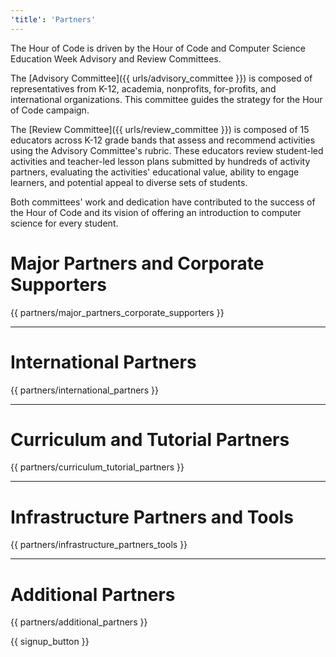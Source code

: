 ```yaml
---
'title': 'Partners'
---
```


The Hour of Code is driven by the Hour of Code and Computer Science Education Week Advisory and Review Committees.

The [Advisory Committee]({{ urls/advisory_committee }}) is composed of representatives from K-12, academia, nonprofits, for-profits, and international organizations. This committee guides the strategy for the Hour of Code campaign.

The [Review Committee]({{ urls/review_committee }}) is composed of 15 educators across K-12 grade bands that assess and recommend activities using the Advisory Committee's rubric. These educators review student-led activities and teacher-led lesson plans submitted by hundreds of activity partners, evaluating the activities' educational value, ability to engage learners, and potential appeal to diverse sets of students.

Both committees' work and dedication have contributed to the success of the Hour of Code and its vision of offering an introduction to computer science for every student.

#  Major Partners and Corporate Supporters

{{ partners/major_partners_corporate_supporters }}

<HR>

# International Partners

{{ partners/international_partners }}

<HR>

# Curriculum and Tutorial Partners

{{ partners/curriculum_tutorial_partners }}

<HR>

# Infrastructure Partners and Tools

{{ partners/infrastructure_partners_tools }}

<HR>

# Additional Partners

{{ partners/additional_partners }}

{{ signup_button }}
